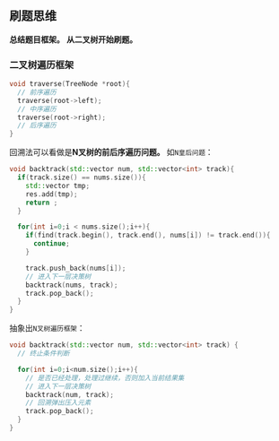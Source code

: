 ## 刷题思维
**总结题目框架。**
**从二叉树开始刷题。**
### 二叉树遍历框架
```cpp
void traverse(TreeNode *root){
  // 前序遍历
  traverse(root->left);
  // 中序遍历
  traverse(root->right);
  // 后序遍历
}
```
回溯法可以看做是**N叉树的前后序遍历问题。**
如`N皇后问题`：
```cpp
void backtrack(std::vector num, std::vector<int> track){
  if(track.size() == nums.size()){
    std::vector tmp;
    res.add(tmp);
    return ;
  }

  for(int i=0;i < nums.size();i++){
    if(find(track.begin(), track.end(), nums[i]) != track.end()){
      continue;
    }

    track.push_back(nums[i]);
    // 进入下一层决策树
    backtrack(nums, track);
    track.pop_back();
  }
}
```
抽象出`N叉树遍历框架`：
```cpp
void backtrack(std::vector num, std::vector<int> track) {
  // 终止条件判断

  for(int i=0;i<num.size();i++){
    // 是否已经处理，处理过继续，否则加入当前结果集
    // 进入下一层决策树
    backtrack(num, track);
    // 回溯弹出压入元素
    track.pop_back();
  }
}
```


